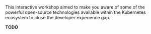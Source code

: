 This interactive workshop aimed to make you aware of some of the powerful open-source technologies available within the Kubernetes ecosystem to close the developer experience gap.

**TODO**